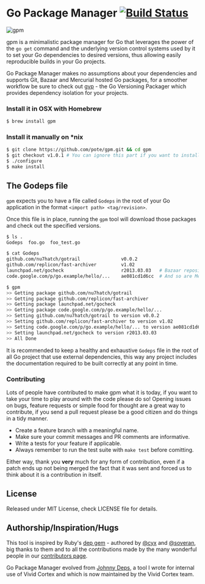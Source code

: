 # Go Package Manager [![Build Status](https://travis-ci.org/pote/gpm.png?branch=master)](https://travis-ci.org/pote/gpm)

![gpm](http://f.cl.ly/items/2r0a3S140z2g0d0A411X/gpm.png)

gpm is a minimalistic package manager for Go that leverages the power of the `go get` command and the underlying version control systems used by it to set your Go dependencies to desired versions, thus allowing easily reproducible builds in your Go projects.

Go Package Manager makes no assumptions about your dependencies and supports Git, Bazaar and Mercurial hosted Go packages, for a smoother workflow be sure to check out [gvp](https://github.com/pote/gvp) - the Go Versioning Packager which  provides dependency isolation for your projects.


### Install it in OSX with Homebrew

```bash
$ brew install gpm
```


### Install it manually on *nix

```bash
$ git clone https://github.com/pote/gpm.git && cd gpm
$ git checkout v1.0.1 # You can ignore this part if you want to install HEAD.
$ ./configure
$ make install
```

## The Godeps file

`gpm` expects you to have a file called `Godeps` in the root of your Go application in the format `<import path> <tag/revision>`.

Once this file is in place, running the `gpm` tool will download those packages and check out the specified versions.

```bash
$ ls .
Godeps  foo.go  foo_test.go

$ cat Godeps
github.com/nu7hatch/gotrail               v0.0.2
github.com/replicon/fast-archiver         v1.02
launchpad.net/gocheck                     r2013.03.03   # Bazaar repositories are supported
code.google.com/p/go.example/hello/...    ae081cd1d6cc  # And so are Mercurial ones

$ gpm
>> Getting package github.com/nu7hatch/gotrail
>> Getting package github.com/replicon/fast-archiver
>> Getting package launchpad.net/gocheck
>> Getting package code.google.com/p/go.example/hello/...
>> Setting github.com/nu7hatch/gotrail to version v0.0.2
>> Setting github.com/replicon/fast-archiver to version v1.02
>> Setting code.google.com/p/go.example/hello/... to version ae081cd1d6cc
>> Setting launchpad.net/gocheck to version r2013.03.03
>> All Done
```

It is recommended to keep a healthy and exhaustive `Godeps` file in the root of all Go project that use external dependencies,
this way any project includes the documentation required to be built correctly at any point in time.


### Contributing

Lots of people have contributed to make gpm what it is today, if you want to take your time to play around
with the code please do so! Opening issues on bugs, feature requests or simple food for thought are a great
way to contribute, if you send a pull request please be a good citizen and do things in a tidy manner.

* Create a feature branch with a meaningful name.
* Make sure your commit messages and PR comments are informative.
* Write a tests for your feature if applicable.
* Always remember to run the test suite with `make test` before comitting.

Either way, thank you **very** much for any form of contribution, even if a patch ends up not being merged
the fact that it was sent and forced us to think about it is a contribution in itself.

## License

Released under MIT License, check LICENSE file for details.

## Authorship/Inspiration/Hugs

This tool is inspired by Ruby's [dep gem](http://cyx.github.io/dep/) - authored by [@cyx](http://cyx.is/) and [@soveran](http://soveran.com/), big thanks to them and to all the contributions made by the many wonderful people in our [contributors page](https://github.com/pote/gpm/graphs/contributors).

Go Package Manager evolved from [Johnny Deps](https://github.com/VividCortex/johnny-deps), a tool I wrote for internal use of Vivid Cortex and which is now maintained by the Vivid Cortex team.
